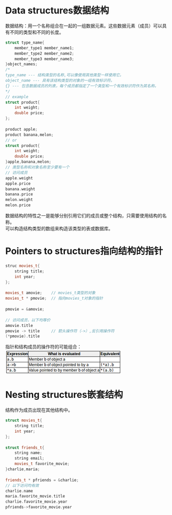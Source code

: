 # Data structures数据结构
数据结构：用一个名称组合在一起的一组数据元素。这些数据元素（成员）可以具有不同的类型和不同的长度。  
```c++
struct type_name{
    member_type1 member_name1;
    member_type2 member_name2;
    member_type3 member_name3; 
}object_names;
/*
type_name --- 结构类型的名称,可以像使用其他类型一样使用它。
object_name --- 具有该结构类型的对象的一组有效标识符。
{} --- 包含数据成员的列表，每个成员都指定了一个类型和一个有效标识符作为其名称。
*/
// example
struct product{
    int weight;
    double price;
};

product apple;
product banana,melon;
// or
struct product{
    int weight;
    double price;
}apple,banana,melon;
// 类型名称和对象名称至少要有一个
// 访问成员
apple.weight
apple.price
banana.weight
banana.price
melon.weight
melon.price
```  
数据结构的特性之一是能够分别引用它们的成员或整个结构，只需要使用结构的名称。  
可以构造结构类型的数组来构造该类型的表或数据库。

# Pointers to structures指向结构的指针
```c++
struc movies_t{
    string title;
    int year;
};

movies_t amovie;    // movies_t类型的对象
movies_t * pmovie;  // 指向movies_t对象的指针

pmovie = &amovie;

// 访问成员，以下均等价
amovie.title
pmovie -> title     // 箭头操作符（->）,反引用操作符
(*pmovie).title
```
指针和结构成员的操作符的可能组合：  
![](./pics/structure-expression.png)  

# Nesting structures嵌套结构
结构作为成员出现在其他结构中。  
```c++
struct movies_t{
    string title;
    int year;
};

struct friends_t{
    string name;
    string email;
    movies_t favorite_movie;
}charlie,maria;

friends_t * pfriends = &charlie;
// 以下访问均有效
charlie.name
maria.favorite_movie.title
charlie.favorite_movie.year
pfriends->favorite_movie.year
```